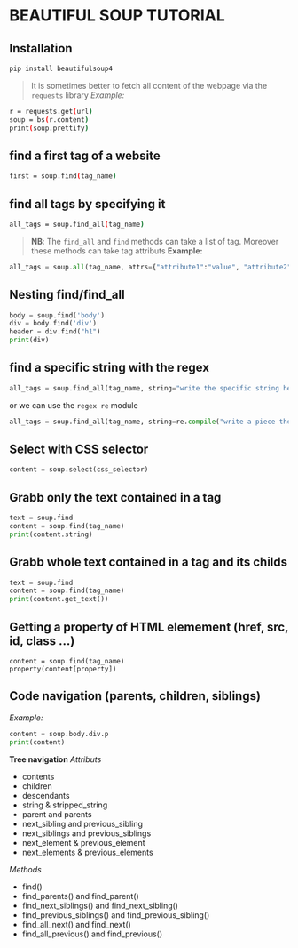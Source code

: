 # BEAUTIFUL SOUP TUTORIAL

## Installation
```sh
pip install beautifulsoup4
```
> It is sometimes better to fetch all content of the webpage via the `requests` library
_Example:_
```sh
r = requests.get(url)
soup = bs(r.content)
print(soup.prettify)
```

## find a first tag of a website
```sh
first = soup.find(tag_name)
```

## find all tags by specifying it
```sh
all_tags = soup.find_all(tag_name)
```

> **NB**: The `find_all` and `find` methods can take a list of tag.
> Moreover these methods can take tag attributs
__Example:__
```py
all_tags = soup.all(tag_name, attrs={"attribute1":"value", "attribute2":"value"})
```

## Nesting find/find_all
```py
body = soup.find('body')
div = body.find('div')
header = div.find("h1")
print(div)
```

## find a specific string with the regex
```py
all_tags = soup.find_all(tag_name, string="write the specific string here")
```
or we can use the `regex re` module
```py
all_tags = soup.find_all(tag_name, string=re.compile("write a piece the specific string here"))
```
## Select with CSS selector
```py
content = soup.select(css_selector)
```

## Grabb only the text contained in a tag
```py
text = soup.find
content = soup.find(tag_name)
print(content.string)
```

## Grabb whole text contained in a tag and its childs
```py
text = soup.find
content = soup.find(tag_name)
print(content.get_text())
```

## Getting a property of HTML elemement (href, src, id, class ...)
```
content = soup.find(tag_name)
property(content[property])
```

## Code navigation (parents, children, siblings)
_Example:_
```py
content = soup.body.div.p
print(content)
```
**Tree navigation**
_Attributs_
- contents
- children
- descendants
- string & stripped_string
- parent and parents
- next_sibling and previous_sibling
- next_siblings and previous_siblings
- next_element & previous_element
- next_elements & previous_elements
  
_Methods_
- find()
- find_parents() and find_parent()
- find_next_siblings() and find_next_sibling()
- find_previous_siblings() and find_previous_sibling()
- find_all_next() and find_next()
- find_all_previous() and find_previous()